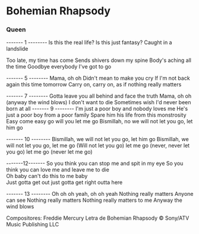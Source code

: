 # Bohemian Rhapsody
### Queen

------- 1 --------
Is this the real life?
Is this just fantasy?
Caught in a landslide



Too late, my time has come
Sends shivers down my spine
Body's aching all the time
Goodbye everybody I've got to go

------- 5 --------
Mama, oh oh
Didn't mean to make you cry
If I'm not back again this time tomorrow
Carry on, carry on, as if nothing really matters

------- 7 --------
Gotta leave you all behind and face the truth
Mama, oh oh (anyway the wind blows)
I don't want to die
Sometimes wish I'd never been born at all
------- 9 --------
I'm just a poor boy and nobody loves me
He's just a poor boy from a poor family
Spare him his life from this monstrosity
Easy come easy go will you let me go
Bismillah, no we will not let you go, let him go

------- 10 --------
Bismillah, we will not let you go, let him go
Bismillah, we will not let you go, let me go
(Will not let you go) let me go (never, never let you go) let me go (never let me go)


-------12-------
So you think you can stop me and spit in my eye
So you think you can love me and leave me to die  
Oh baby can't do this to me baby  
Just gotta get out just gotta get right outta here

------- 13 --------
Oh oh oh yeah, oh oh yeah
Nothing really matters
Anyone can see
Nothing really matters
Nothing really matters to me
Anyway the wind blows


Compositores: Freddie Mercury
Letra de Bohemian Rhapsody © Sony/ATV Music Publishing LLC

